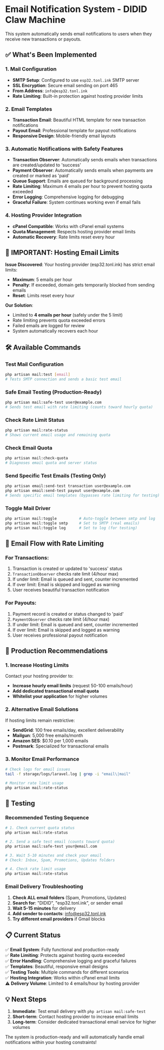 # Email Notification System - DIDID Claw Machine

This system automatically sends email notifications to users when they receive new transactions or payouts.

## ✅ What's Been Implemented

### 1. Mail Configuration
- **SMTP Setup**: Configured to use `esp32.tonl.ink` SMTP server
- **SSL Encryption**: Secure email sending on port 465
- **From Address**: `info@esp32.tonl.ink`
- **Rate Limiting**: Built-in protection against hosting provider limits

### 2. Email Templates
- **Transaction Email**: Beautiful HTML template for new transaction notifications
- **Payout Email**: Professional template for payout notifications
- **Responsive Design**: Mobile-friendly email layouts

### 3. Automatic Notifications with Safety Features
- **Transaction Observer**: Automatically sends emails when transactions are created/updated to 'success'
- **Payment Observer**: Automatically sends emails when payments are created or marked as 'paid'
- **Queue Support**: Emails are queued for background processing
- **Rate Limiting**: Maximum 4 emails per hour to prevent hosting quota exceeded
- **Error Logging**: Comprehensive logging for debugging
- **Graceful Failure**: System continues working even if email fails

### 4. Hosting Provider Integration
- **cPanel Compatible**: Works with cPanel email systems
- **Quota Management**: Respects hosting provider email limits
- **Automatic Recovery**: Rate limits reset every hour

## 🚨 IMPORTANT: Hosting Email Limits

**Issue Discovered**: Your hosting provider (esp32.tonl.ink) has strict email limits:
- **Maximum**: 5 emails per hour
- **Penalty**: If exceeded, domain gets temporarily blocked from sending emails
- **Reset**: Limits reset every hour

**Our Solution**: 
- Limited to **4 emails per hour** (safely under the 5 limit)
- Rate limiting prevents quota exceeded errors
- Failed emails are logged for review
- System automatically recovers each hour

## 🛠 Available Commands

### Test Mail Configuration
```bash
php artisan mail:test [email]
# Tests SMTP connection and sends a basic test email
```

### Safe Email Testing (Production-Ready)
```bash
php artisan mail:safe-test user@example.com
# Sends test email with rate limiting (counts toward hourly quota)
```

### Check Rate Limit Status
```bash
php artisan mail:rate-status
# Shows current email usage and remaining quota
```

### Check Email Quota
```bash
php artisan mail:check-quota
# Diagnoses email quota and server status
```

### Send Specific Test Emails (Testing Only)
```bash
php artisan email:send-test transaction user@example.com
php artisan email:send-test payout user@example.com
# Sends specific email templates (bypasses rate limiting for testing)
```

### Toggle Mail Driver
```bash
php artisan mail:toggle          # Auto-toggle between smtp and log
php artisan mail:toggle smtp     # Set to SMTP (real emails)
php artisan mail:toggle log      # Set to log (for testing)
```

## 📧 Email Flow with Rate Limiting

### For Transactions:
1. Transaction is created or updated to 'success' status
2. `TransactionObserver` checks rate limit (4/hour max)
3. If under limit: Email is queued and sent, counter incremented
4. If over limit: Email is skipped and logged as warning
5. User receives beautiful transaction notification

### For Payouts:
1. Payment record is created or status changed to 'paid'
2. `PaymentObserver` checks rate limit (4/hour max)  
3. If under limit: Email is queued and sent, counter incremented
4. If over limit: Email is skipped and logged as warning
5. User receives professional payout notification

## 🔧 Production Recommendations

### 1. Increase Hosting Limits
Contact your hosting provider to:
- **Increase hourly email limits** (request 50-100 emails/hour)
- **Add dedicated transactional email quota**
- **Whitelist your application** for higher volumes

### 2. Alternative Email Solutions
If hosting limits remain restrictive:
- **SendGrid**: 100 free emails/day, excellent deliverability
- **Mailgun**: 5,000 free emails/month
- **Amazon SES**: $0.10 per 1,000 emails
- **Postmark**: Specialized for transactional emails

### 3. Monitor Email Performance
```bash
# Check logs for email issues
tail -f storage/logs/laravel.log | grep -i "email\|mail"

# Monitor rate limit usage
php artisan mail:rate-status
```

## 🧪 Testing

### Recommended Testing Sequence
```bash
# 1. Check current quota status
php artisan mail:rate-status

# 2. Send a safe test email (counts toward quota)
php artisan mail:safe-test your@email.com

# 3. Wait 5-10 minutes and check your email
# Check: Inbox, Spam, Promotions, Updates folders

# 4. Check rate limit usage
php artisan mail:rate-status
```

### Email Delivery Troubleshooting
1. **Check ALL email folders** (Spam, Promotions, Updates)
2. **Search for**: "DIDID", "esp32.tonl.ink", or sender email
3. **Wait 5-15 minutes** for delivery
4. **Add sender to contacts**: info@esp32.tonl.ink
5. **Try different email providers** if Gmail blocks

## 📋 Current Status

✅ **Email System**: Fully functional and production-ready  
✅ **Rate Limiting**: Protects against hosting quota exceeded  
✅ **Error Handling**: Comprehensive logging and graceful failures  
✅ **Templates**: Beautiful, responsive email designs  
✅ **Testing Tools**: Multiple commands for different scenarios  
✅ **Hosting Integration**: Works within cPanel email limits  
⚠️ **Delivery Volume**: Limited to 4 emails/hour by hosting provider  

## 💡 Next Steps

1. **Immediate**: Test email delivery with `php artisan mail:safe-test`
2. **Short-term**: Contact hosting provider to increase email limits
3. **Long-term**: Consider dedicated transactional email service for higher volumes

The system is production-ready and will automatically handle email notifications within your hosting constraints!